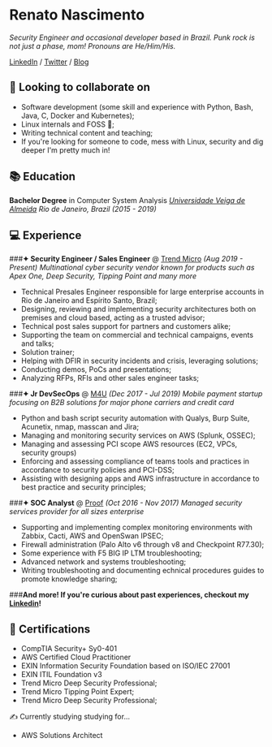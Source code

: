 # Renato Nascimento

*Security Engineer and occasional developer based in Brazil. Punk rock is not just a phase, mom! Pronouns are He/Him/His.*

[LinkedIn](https://www.linkedin.com/in/renatopnascimento/) / [Twitter](https://twitter.com/renato_rpn) / [Blog](https://renatorpn.github.io/)

## 🥽 Looking to collaborate on
* Software development (some skill and experience with Python, Bash, Java, C, Docker and Kubernetes);
* Linux internals and FOSS 🐧;
* Writing technical content and teaching;
* If you're looking for someone to code, mess with Linux, security and dig deeper I'm pretty much in!


## 📚 Education

**Bachelor Degree** in Computer System Analysis
*[Universidade Veiga de Almeida](https://www.uva.br)*
*Rio de Janeiro, Brazil (2015 - 2019)*


## 💻 Experience


###**✦ Security Engineer / Sales Engineer** @ [Trend Micro](https://trendmicro.com) *(Aug 2019 - Present)*
*Multinational cyber security vendor known for products such as Apex One, Deep Security, Tipping Point and many more*

* Technical Presales Engineer responsible for large enterprise accounts in Rio de Janeiro and Espírito Santo, Brazil;
* Designing, reviewing and implementing security architectures both on premises and cloud based, acting as a trusted advisor;
* Technical post sales support for partners and customers alike;
* Supporting the team on commercial and technical campaigns, events and talks;
* Solution trainer;
* Helping with DFIR in security incidents and crisis, leveraging solutions;
* Conducting demos, PoCs and presentations;
* Analyzing RFPs, RFIs and other sales engineer tasks;


###**✦ Jr DevSecOps** @ [M4U](https://www.m4u.com.br) *(Dec 2017 - Jul 2019)*
*Mobile payment startup focusing on B2B solutions for major phone carriers and credit card*

* Python and bash script security automation with Qualys, Burp Suite, Acunetix, nmap, masscan and Jira;
* Managing and monitoring security services on AWS (Splunk, OSSEC);
* Managing and assessing PCI scope AWS resources (EC2, VPCs, security groups)
* Enforcing and assessing compliance of teams tools and practices in accordance to security policies and PCI-DSS;
* Assisting with designing apps and AWS infrastructure in accordance to best practice and security principles;


###**✦ SOC Analyst** @ [Proof](https://www.proof.com.br) *(Oct 2016 - Nov 2017)*
*Managed security services provider for all sizes enterprise*

* Supporting and implementing complex monitoring environments with Zabbix, Cacti, AWS and OpenSwan IPSEC;
* Firewall administration (Palo Alto v6 through v8 and Checkpoint R77.30);
* Some experience with F5 BIG IP LTM troubleshooting;
* Advanced network and systems troubleshooting;
* Writing troubleshooting and documenting echnical procedures guides to promote knowledge sharing;

###**And more! If you're curious about past experiences, checkout my [Linkedin](https://www.linkedin.com/in/renatopnascimento/)!**

## 📃  Certifications

* CompTIA Security+ Sy0-401 
* AWS Certified Cloud Practitioner
* EXIN Information Security Foundation based on ISO/IEC 27001
* EXIN ITIL Foundation v3
* Trend Micro Deep Security Professional;
* Trend Micro Tipping Point Expert;
* Trend Micro Deep Security Professional;

✍️ Currently studying studying for...

* AWS Solutions Architect

 

